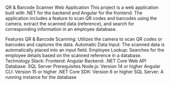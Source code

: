 QR & Barcode Scanner Web Application
This project is a web application built with .NET for the backend and Angular for the frontend. The application includes a feature to scan QR codes and barcodes using the camera, extract the scanned data (reference), and search for corresponding information in an employee database.

Features
QR & Barcode Scanning: Utilizes the camera to scan QR codes or barcodes and captures the data.
Automatic Data Input: The scanned data is automatically placed into an input field.
Employee Lookup: Searches for the employee details based on the scanned reference in a database.
Technology Stack:
Frontend: Angular
Backend: .NET Core Web API
Database: SQL Server
Prerequisites
Node.js: Version 14 or higher
Angular CLI: Version 15 or higher
.NET Core SDK: Version 6 or higher
SQL Server: A running instance for the database
